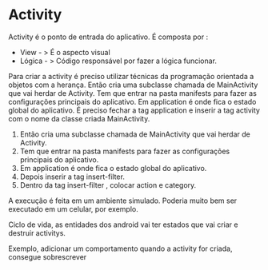 # Activity

Activity é o ponto de entrada do aplicativo.  É composta por :

*   View - > É o aspecto visual
*   Lógica - > Código  responsável por fazer a lógica funcionar.

Para criar a activity é preciso utilizar técnicas da programação orientada a objetos com a herança. Então cria uma subclasse chamada de MainActivity que vai herdar de Activity.
Tem que entrar na pasta manifests para fazer as configurações principais do aplicativo. Em application é onde fica o estado global do aplicativo.
É preciso fechar a tag application e inserir a tag activity com o nome da classe criada MainActivity. 

1. Então cria uma subclasse chamada de MainActivity que vai herdar de Activity.
2. Tem que entrar na pasta manifests para fazer as configurações principais do aplicativo.
3. Em application é onde fica o estado global do aplicativo.
4. Depois inserir a tag insert-filter.
5. Dentro da tag insert-filter , colocar action e category.

A execução é feita em um ambiente simulado. Poderia muito bem ser executado em um celular, por exemplo.

Ciclo de vida, as entidades dos android vai ter estados que vai criar e destruir activitys.

Exemplo, adicionar um comportamento quando a activity for criada, consegue sobrescrever